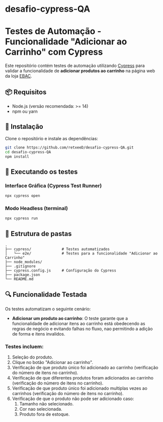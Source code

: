 # desafio-cypress-QA


# Testes de Automação - Funcionalidade "Adicionar ao Carrinho" com Cypress

Este repositório contém testes de automação utilizando [Cypress](https://www.cypress.io/) para validar a funcionalidade de **adicionar produtos ao carrinho** na página web da loja [EBAC](http://lojaebac.ebaconline.art.br/).

## 📦 Requisitos

- Node.js (versão recomendada: >= 14)
- npm ou yarn

## 🚀 Instalação

Clone o repositório e instale as dependências:

```bash
git clone https://github.com/retxeeD/desafio-cypress-QA.git
cd desafio-cypress-QA
npm install
```

## 🧪 Executando os testes

### Interface Gráfica (Cypress Test Runner)

```bash
npx cypress open
```

### Modo Headless (terminal)

```bash
npx cypress run
```

## 📁 Estrutura de pastas

```
.
├── cypress/              # Testes automatizados
│   └── e2e/              # Testes para a funcionalidade "Adicionar ao Carrinho"
├── node_modules/
├── .gitignore
├── cypress.config.js     # Configuração do Cypress
├── package.json
└── README.md
```

## 🔍 Funcionalidade Testada

Os testes automatizam o seguinte cenário:
- **Adicionar um produto ao carrinho**: O teste garante que a funcionalidade de adicionar itens ao carrinho está obedecendo as regras de negócio e evitando falhas no fluxo, nao permitindo a adição de forma e itens invalidos.

### Testes incluem:
1. Seleção do produto.
2. Clique no botão "Adicionar ao carrinho".
3. Verificação de que produto único foi adicionado ao carrinho (verificação do número de itens no carrinho).
4. Verificação de que diferentes produtos foram adicionados ao carrinho (verificação do número de itens no carrinho).
5. Verificação de que produto único foi adicionado multiplas vezes ao carrinhos (verificação do número de itens no carrinho).
6. Verificação de que o produto não pode ser adicionado caso:
    1. Tamanho não selecionado.
    2. Cor nao selecionada.
    3. Produto fora de estoque.
